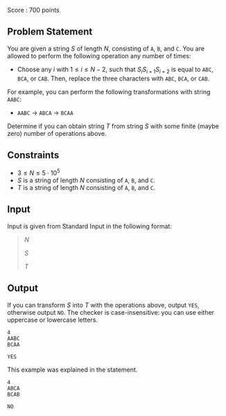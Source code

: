 Score : $700$ points

## Problem Statement

You are given a string $S$ of length $N$, consisting of `A`, `B`, and `C`.
You are allowed to perform the following operation any number of times:

- Choose any $i$ with $1 \le i \le N-2$, such that $S_iS_{i+1}S_{i+2}$ is equal to `ABC`, `BCA`, or `CAB`.
Then, replace the three characters with `ABC`, `BCA`, or `CAB`.

For example, you can perform the following transformations with string `AABC`: 

- `AABC` $\to$ `ABCA` $\to$ `BCAA`

Determine if you can obtain string $T$ from string $S$ with some finite (maybe zero) number of operations above.

## Constraints

- $3\le N \le 5\cdot 10^5$
- $S$ is a string of length $N$ consisting of `A`, `B`, and `C`.
- $T$ is a string of length $N$ consisting of `A`, `B`, and `C`.

## Input

Input is given from Standard Input in the following format:

> $N$
> 
> $S$
> 
> $T$

## Output

If you can transform $S$ into $T$ with the operations above, output `YES`, otherwise output `NO`.
The checker is case-insensitive: you can use either uppercase or lowercase letters.

```input1
4
AABC
BCAA
```

```output1
YES
```

This example was explained in the statement.

```input2
4
ABCA
BCAB
```

```output2
NO
```